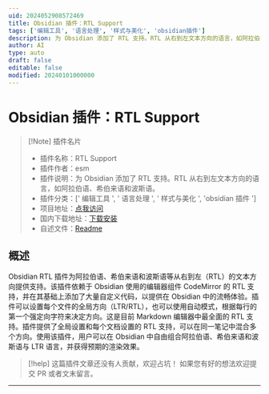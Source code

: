 ```yaml
---
uid: 2024052908572469
title: Obsidian 插件：RTL Support
tags: ['编辑工具', '语言处理', '样式与美化', 'obsidian插件']
description: 为 Obsidian 添加了 RTL 支持。RTL 从右到左文本方向的语言，如阿拉伯语、希伯来语和波斯语。
author: AI
type: auto
draft: false
editable: false
modified: 20240101000000
---
```


# Obsidian 插件：RTL Support

> [!Note] 插件名片
> - 插件名称：RTL Support
> - 插件作者：esm
> - 插件说明：为 Obsidian 添加了 RTL 支持。RTL 从右到左文本方向的语言，如阿拉伯语、希伯来语和波斯语。
> - 插件分类：[' 编辑工具 ', ' 语言处理 ', ' 样式与美化 ', 'obsidian 插件 ']
> - 项目地址：[点我访问](https://github.com/esm7/obsidian-rtl)
> - 国内下载地址：[下载安装](https://pkmer.cn/products/plugin/pluginMarket/?obsidian-rtl)
> - 自述文件：[Readme](https://ghproxy.net/https://raw.githubusercontent.com/esm7/obsidian-rtl/master/README.md)

## 概述

Obsidian RTL 插件为阿拉伯语、希伯来语和波斯语等从右到左（RTL）的文本方向提供支持。该插件依赖于 Obsidian 使用的编辑器组件 CodeMirror 的 RTL 支持，并在其基础上添加了大量自定义代码，以提供在 Obsidian 中的流畅体验。插件可以设置每个文件的全局方向（LTR/RTL），也可以使用自动模式，根据每行的第一个强定向字符来决定方向。这是目前 Markdown 编辑器中最全面的 RTL 支持。插件提供了全局设置和每个文档设置的 RTL 支持，可以在同一笔记中混合多个方向。使用该插件，用户可以在 Obsidian 中自由组合阿拉伯语、希伯来语和波斯语与 LTR 语言，并获得预期的渲染效果。

> [!help]
> 这篇插件文章还没有人贡献，欢迎占坑！
> 如果您有好的想法欢迎提交 PR 或者文末留言。

---



